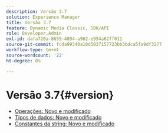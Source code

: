```yaml
---
description: Versão 3.7
solution: Experience Manager
title: Versão 3.7
feature: Dynamic Media Classic, SDK/API
role: Developer,Admin
exl-id: dafa720a-8655-4894-a962-e954a62ff011
source-git-commit: fcda99340a18d5037157723bb3bdca5fa9df3277
workflow-type: tm+mt
source-wordcount: '22'
ht-degree: 0%

---
```


# Versão 3.7{#version}

* [Operações: Novo e modificado](r-3-7-operations.md)
* [Tipos de dados: Novo e modificado](r-3-7-types.md)
* [Constantes da string: Novo e modificado](r-3-7-string-constants.md)
